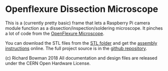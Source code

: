 # Openflexure Dissection Microscope

This is a (currently pretty basic) frame that lets a Raspberry Pi camera module function as a dissection/inspection/soldering microscope.  It pinches a lot of code from the [OpenFlexure Microscope](https://github.com/rwb27/openflexure_microscope/).

You can download the STL files from the [STL folder](https://github.com/rwb27/openflexure_dissection_microscope/tree/master/stl) and get the [assembly instructions](./docubricks/) online.  The full project source is in the [github repository](https://github.com/rwb27/openflexure_dissection_microscope/).

(c) Richard Bowman 2018
All documentation and design files are released under the CERN Open Hardware License.